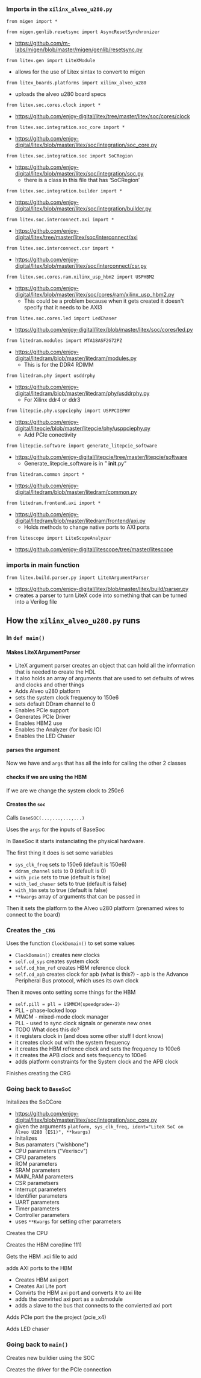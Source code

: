 ### Imports in the `xilinx_alveo_u280.py` 
`from migen import *`

`from migen.genlib.resetsync import AsyncResetSynchronizer`

- https://github.com/m-labs/migen/blob/master/migen/genlib/resetsync.py

`from litex.gen import LiteXModule`
 - allows for the use of Litex sintax to convert to migen

`from litex_boards.platforms import xilinx_alveo_u280`
 - uploads the alveo u280 board specs

`from litex.soc.cores.clock import *`

- https://github.com/enjoy-digital/litex/tree/master/litex/soc/cores/clock

`from litex.soc.integration.soc_core import *`

- https://github.com/enjoy-digital/litex/blob/master/litex/soc/integration/soc_core.py

`from litex.soc.integration.soc import SoCRegion`

- https://github.com/enjoy-digital/litex/blob/master/litex/soc/integration/soc.py
  - there is a class in this file that has ‘SoCRegion’


`from litex.soc.integration.builder import *`

- https://github.com/enjoy-digital/litex/blob/master/litex/soc/integration/builder.py

`from litex.soc.interconnect.axi import *`

- https://github.com/enjoy-digital/litex/tree/master/litex/soc/interconnect/axi

`from litex.soc.interconnect.csr import *`

- https://github.com/enjoy-digital/litex/blob/master/litex/soc/interconnect/csr.py

`from litex.soc.cores.ram.xilinx_usp_hbm2 import USPHBM2`

- https://github.com/enjoy-digital/litex/blob/master/litex/soc/cores/ram/xilinx_usp_hbm2.py
  - This could be a problem because when it gets created it doesn't specify that it needs to be AXI3

`from litex.soc.cores.led import LedChaser`

- https://github.com/enjoy-digital/litex/blob/master/litex/soc/cores/led.py

`from litedram.modules import MTA18ASF2G72PZ`

- https://github.com/enjoy-digital/litedram/blob/master/litedram/modules.py
  - This is for the DDR4 RDIMM

`from litedram.phy import usddrphy`

- https://github.com/enjoy-digital/litedram/blob/master/litedram/phy/usddrphy.py
  - For Xilinx ddr4 or ddr3

`from litepcie.phy.usppciephy import USPPCIEPHY`

- https://github.com/enjoy-digital/litepcie/blob/master/litepcie/phy/usppciephy.py
  - Add PCIe conectivity

`from litepcie.software import generate_litepcie_software`

- https://github.com/enjoy-digital/litepcie/tree/master/litepcie/software
  - Generate_litepcie_software is in ” __init__.py”

`from litedram.common import *`

- https://github.com/enjoy-digital/litedram/blob/master/litedram/common.py

`from litedram.frontend.axi import *`

- https://github.com/enjoy-digital/litedram/blob/master/litedram/frontend/axi.py
  - Holds methods to change native ports to AXI ports

`from litescope import LiteScopeAnalyzer`
- https://github.com/enjoy-digital/litescope/tree/master/litescope

### imports in main function
`from litex.build.parser.py import LiteXArgumentParser`
 - https://github.com/enjoy-digital/litex/blob/master/litex/build/parser.py
  - creates a parser to turn LiteX code into something that can be turned into a Verilog file

## How the `xilinx_alveo_u280.py` runs

### In `def main()`

#### Makes LiteXArgumentParser
- LiteX argument parser creates an object that can hold all the information that is needed to create the HDL
 - It also holds an array of arguments that are used to set defaults of wires and clocks and other things 
- Adds Alveo u280 platform
- sets the system clock frequency to 150e6
- sets default DDram channel to 0
- Enables PCIe support
- Generates PCIe Driver
- Enables HBM2 use
- Enables the Analyzer (for basic IO)
- Enables the LED Chaser
#### parses the argument 
Now we have and `args` that has all the info for calling the other 2 classes
#### checks if we are using the HBM
If we are we change the system clock to 250e6
#### Creates the `soc`
Calls `BaseSOC(...,...,...,...)`

Uses the `args` for the inputs of BaseSoc

In BaseSoc it starts instanciating the physical hardware.

The first thing it does is set some variables
 - `sys_clk_freq` sets to 150e6 (default is 150e6)
 - `ddram_channel` sets to 0 (default is 0)
 - `with_pcie` sets to true (default is false)
 - `with_led_chaser` sets to true (default is false)
 - `with_hbm` sets to true (default is false)
 - `**kwargs` array of arguments that can be passed in

Then it sets the platform to the Alveo u280 platform (prenamed wires to connect to the board)

### Creates the `_CRG`

Uses the function `ClockDomain()` to set some values
 - `ClockDomain()` creates new clocks
 - `self.cd_sys` creates system clock
 - `self.cd_hbm_ref` creates HBM reference clock
 - `self.cd_apb` creates clock for apb (what is this?) - apb is the Advance Peripheral Bus protocol, which uses its own clock

Then it moves onto setting some things for the HBM

- `self.pill = pll = USMMCM(speedgrade=-2)`
- PLL - phase-locked loop
- MMCM - mixed-mode clock manager
- PLL - used to sync clock signals or generate new ones
 - TODO What does this do?
- it registers clock in (and does some other stuff I dont know)
- it creates clock out with the system frequency
- it creates the HBM refrence clock and sets the frequency to 100e6
- it creates the APB clock and sets frequency to 100e6
- adds platform constraints for the System clock and the APB clock

Finishes creating the CRG

### Going back to `BaseSoC`

Initalizes the SoCCore
 - https://github.com/enjoy-digital/litex/blob/master/litex/soc/integration/soc_core.py
 - given the arguments `platform, sys_clk_freq, ident="LiteX SoC on Alveo U280 (ES1)", **kwargs)`
 - Initalizes
  - Bus paramaters ("wishbone")
  - CPU parameters ("Vexriscv")
  - CFU parameters
  - ROM parameters
  - SRAM parameters
  - MAIN_RAM parameters
  - CSR parametsers
  - Interrupt parameters
  - Identifier parameters
  - UART parameters
  - Timer parameters
  - Controller parameters
  - uses `**Kwargs` for setting other parameters

Creates the CPU

Creates the HBM  core(line 111)

Gets the HBM .xci file to add

adds AXI ports to the HBM
- Creates HBM axi port
- Creates Axi Lite port
- Convirts the HBM axi port and converts it to axi lite 
- adds the convirted axi port as a submodule
- adds a slave to the bus that connects to the convierted axi port

Adds PCIe port the the project (pcie_x4)

Adds LED chaser

### Going back to `main()`

Creates new buildier using the SOC

Creates the driver for the PCIe connection


